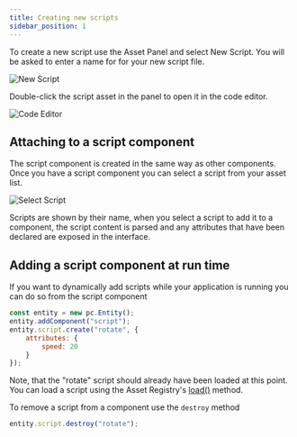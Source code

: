 ```yaml
---
title: Creating new scripts
sidebar_position: 1
---
```


To create a new script use the Asset Panel and select New Script. You will be asked to enter a name for for your new script file.

![New Script](/img/user-manual/scripting/new-script.png)

Double-click the script asset in the panel to open it in the code editor.

![Code Editor](/img/user-manual/scripting/code-editor-new-script.png)

## Attaching to a script component

The script component is created in the same way as other components. Once you have a script component you can select a script from your asset list.

![Select Script](/img/user-manual/scripting/select-script.png)

Scripts are shown by their name, when you select a script to add it to a component, the script content is parsed and any attributes that have been declared are exposed in the interface.

## Adding a script component at run time

If you want to dynamically add scripts while your application is running you can do so from the script component

```javascript
const entity = new pc.Entity();
entity.addComponent("script");
entity.script.create("rotate", {
    attributes: {
        speed: 20
    }
});
```

Note, that the "rotate" script should already have been loaded at this point. You can load a script using the Asset Registry's [load()][3] method.

To remove a script from a component use the `destroy` method

```javascript
entity.script.destroy("rotate");
```

[3]: https://api.playcanvas.com/engine/classes/AssetRegistry.html#load
